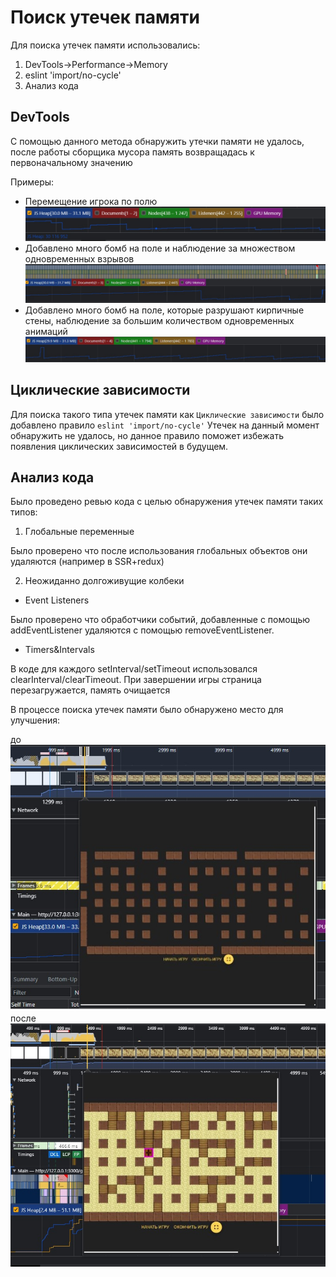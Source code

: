 # Поиск утечек памяти

Для поиска утечек памяти использовались:

1. DevTools->Performance->Memory
2. eslint 'import/no-cycle'
3. Анализ кода

## DevTools

С помощью данного метода обнаружить утечки памяти не удалось, после работы сборщика мусора память возвращадась к
первоначальному значению

Примеры:

- Перемещение игрока по полю![](memory-leaks/hero-simple-movements.jpg)
- Добавлено много бомб на поле и наблюдение за множеством одновременных взрывов![](memory-leaks/many-bombs-fired.jpg)
- Добавлено много бомб на поле, которые разрушают кирпичные стены, наблюдение за большим количеством одновременных
  анимаций![](memory-leaks/many-objects-bombed.jpg)

## Циклические зависимости
Для поиска такого типа утечек памяти как `Циклические зависимости`
было добавлено правило `eslint 'import/no-cycle'`
Утечек на данный момент обнаружить не удалось, но данное правило поможет избежать 
появления циклических зависимостей в будущем.

## Анализ кода
Было проведено ревью кода с целью обнаружения утечек памяти таких типов:

1. Глобальные переменные

Было проверено что после использования глобальных объектов они удаляются (например в SSR+redux)

2. Неожиданно долгоживущие колбеки
 - Event Listeners 

Было проверено что обработчики событий, добавленные с помощью addEventListener
удаляются с помощью removeEventListener.
 - Timers&Intervals

В коде для каждого setInterval/setTimeout использовался clearInterval/clearTimeout. 
При завершении игры страница перезагружается, память очищается

В процессе поиска утечек памяти было обнаружено место для улучшения:

до ![](memory-leaks/improvement1.jpg)
после ![](memory-leaks/improvement1-after.jpg)

